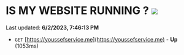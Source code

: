 # IS MY WEBSITE RUNNING ? [![](https://img.shields.io/static/v1?label=Sponsor&message=%E2%9D%A4&logo=GitHub&color=%23fe8e86)](https://github.com/sponsors/<username>)

Last updated: **6/2/2023, 7:46:13 PM**

- `GET` [https://youssefservice.me](https://youssefservice.me) - **Up** (1053ms)
